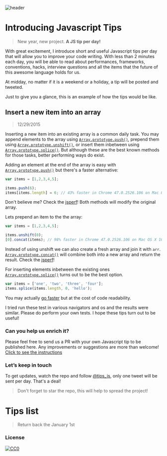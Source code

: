 ![header](https://raw.githubusercontent.com/loverajoel/jstips/master/resources/jstips-header-blog.gif)

# Introducing Javascript Tips
> New year, new project. **A JS tip per day!**

With great excitement, I introduce short and useful Javascript tips per day that will allow you to improve your code writing. With less than 2 minutes each day, you will be able to read about performances, frameworks, conventions, hacks, interview questions and all the items that the future of this awesome language holds for us.

At midday, no matter if it is a weekend or a holiday, a tip will be posted and tweeted.

Just to give you a glance, this is an example of how the tips would be like.

## Insert a new item into an array
> 12/29/2015

Inserting a new item into an existing array is a common daily task. You may append elements to the array using [`Array.prototype.push()`](https://developer.mozilla.org/de/docs/Web/JavaScript/Reference/Global_Objects/Array/push), prepend them using [`Array.prototype.unshift()`](https://developer.mozilla.org/de/docs/Web/JavaScript/Reference/Global_Objects/Array/unshift), or insert them inbetween using [`Array.prototype.splice()`](https://developer.mozilla.org/de/docs/Web/JavaScript/Reference/Global_Objects/Array/splice).
But although these are the best known methods for those tasks, better performing ways do exist.

Adding an element at the end of the array is easy with [`Array.prototype.push()`](https://developer.mozilla.org/de/docs/Web/JavaScript/Reference/Global_Objects/Array/push) but there's a faster alternative:
```javascript
var items = [1,2,3,4,5];

items.push(6);
items[items.length] = 6; // 43% faster in Chrome 47.0.2526.106 on Mac OS X 10.11.1
```
Don't believe me? Check the [jsperf](http://jsperf.com/push-item-inside-an-array)!
Both methods will modify the original array. 

Lets prepend an item to the the array:
```javascript
var items = [1,2,3,4,5];

items.unshift(0);
[0].concat(items); // 98% faster in Chrome 47.0.2526.106 on Mac OS X 10.11.1
```
Instead of using unshift we can also create a fresh array and join it with `arr`. [`Array.prototype.concat()`](https://developer.mozilla.org/de/docs/Web/JavaScript/Reference/Global_Objects/Array/push) will combine both into a new array and return the result. 
Check the [jsperf](http://jsperf.com/unshift-item-inside-an-array)!

For inserting elements inbetween the existing ones [`Array.prototype.splice()`](https://developer.mozilla.org/de/docs/Web/JavaScript/Reference/Global_Objects/Array/splice) turns out to be the best option.
```javascript
var items = ['one', 'two', 'three', 'four'];
items.splice(items.length, 0, 'hello');
```
You may actually [go faster](https://jsperf.com/fast-array-splice/38) but at the cost of code readability.



I tried run these test in various navigators and os and the results were similar. 
Please do perform your own tests. I hope these tips turn out to be useful!

### Can you help us enrich it?
Please feel free to send us a PR with your own Javascript tip to be published here.
Any improvements or suggestions are more than welcome!
[Click to see the instructions](https://github.com/loverajoel/jstips/blob/master/CONTRIBUTING.md)

### Let’s keep in touch
To get updates, watch the repo and follow [@tips_js](https://twitter.com/tips_js), only one tweet will be sent per day. That's a deal!
> Don't forget to star the repo, this will help to spread the project!

# Tips list
> Return back the January 1st

### License
[![CC0](http://i.creativecommons.org/p/zero/1.0/88x31.png)](http://creativecommons.org/publicdomain/zero/1.0/)
